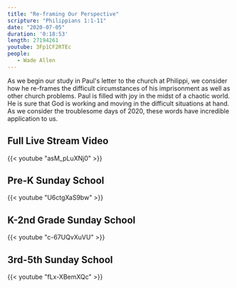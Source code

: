 ```yaml
---
title: "Re-framing Our Perspective"
scripture: "Philippians 1:1-11"
date: "2020-07-05"
duration: '0:18:53' 
length: 27194261
youtube: 3Fp1CF2RTEc
people:
   - Wade Allen
---
```


As we begin our study in Paul's letter to the church at Philippi, we consider how he re-frames the difficult circumstances of his imprisonment as well as other church problems. Paul is filled with joy in the midst of a chaotic world. He is sure that God is working and moving in the difficult situations at hand. As we consider the troublesome days of 2020, these words have incredible application to us.


## Full Live Stream Video

{{< youtube "asM_pLuXNj0" >}}

## Pre-K Sunday School

{{< youtube "U6ctgXaS9bw" >}}

## K-2nd Grade Sunday School

{{< youtube "c-67UQvXuVU" >}}

## 3rd-5th Sunday School

{{< youtube "fLx-XBemXQc" >}}





